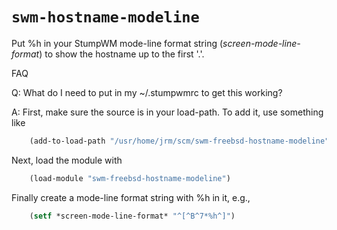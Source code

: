 # `swm-hostname-modeline`

Put %h in your StumpWM mode-line format string (*screen-mode-line-format*) to
show the hostname up to the first '.'.

FAQ

Q: What do I need to put in my ~/.stumpwmrc to get this working?

A: First, make sure the source is in your load-path.  To add it, use something
like
```lisp
    (add-to-load-path "/usr/home/jrm/scm/swm-freebsd-hostname-modeline")
```
Next, load the module with
```lisp
    (load-module "swm-freebsd-hostname-modeline")
```

Finally create a mode-line format string with %h in it, e.g.,
```lisp
    (setf *screen-mode-line-format* "^[^B^7*%h^]")
```
